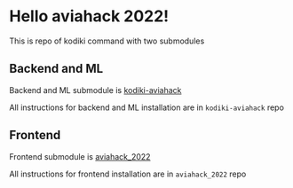 # Hello aviahack 2022!

This is repo of kodiki command with two submodules

## Backend and ML

Backend and ML submodule is [kodiki-aviahack](https://github.com/TeaDove/kodiki-aviahack)

All instructions for backend and ML installation are in `kodiki-aviahack` repo

## Frontend

Frontend submodule is [aviahack_2022](https://github.com/SOpatrin/aviahack_2022)

All instructions for frontend installation are in `aviahack_2022` repo
